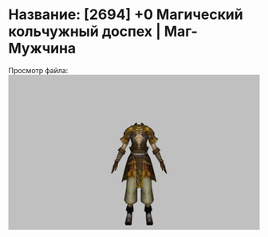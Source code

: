 # Название: [2694] +0 Магический кольчужный доспех | Маг-Мужчина

Просмотр файла:
![p040003.png](p040003.png)